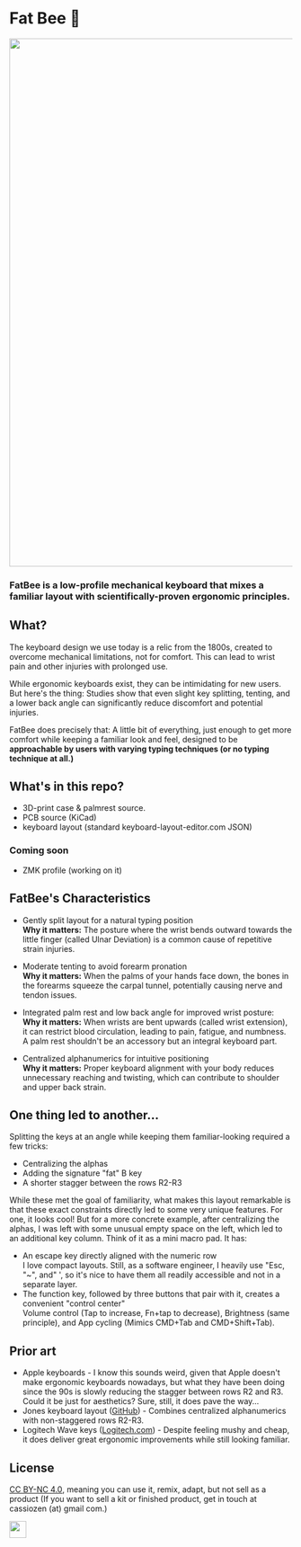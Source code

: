 # Fat Bee 🐝

<p align="center" width="100%">
<img src="./fatbee.png" width="940" />
</p>

### FatBee is a low-profile mechanical keyboard that mixes a familiar layout with scientifically-proven ergonomic principles.


## What?

The keyboard design we use today is a relic from the 1800s, created to overcome mechanical limitations, not for comfort. This can lead to wrist pain and other injuries with prolonged use.

While ergonomic keyboards exist, they can be intimidating for new users. But here's the thing: Studies show that even slight key splitting, tenting, and a lower back angle can significantly reduce discomfort and potential injuries.

FatBee does precisely that: A little bit of everything, just enough to get more comfort while keeping a familiar look and feel, designed to be **approachable by users with varying typing techniques (or no typing technique at all.)**

## What's in this repo?

- 3D-print case & palmrest source.
- PCB source (KiCad)
- keyboard layout (standard keyboard-layout-editor.com JSON)

### Coming soon

- ZMK profile (working on it)


## FatBee's Characteristics

- Gently split layout for a natural typing position<br>
  **Why it matters:** The posture where the wrist bends outward towards the little finger (called Ulnar Deviation) is a common cause of repetitive strain injuries.

- Moderate tenting to avoid forearm pronation<br>
  **Why it matters:** When the palms of your hands face down, the bones in the forearms squeeze the carpal tunnel, potentially causing nerve and tendon issues.

- Integrated palm rest and low back angle for improved wrist posture:<br>
  **Why it matters:** When wrists are bent upwards (called wrist extension), it can restrict blood circulation, leading to pain, fatigue, and numbness. A palm rest shouldn't be an accessory but an integral keyboard part.

- Centralized alphanumerics for intuitive positioning<br>
  **Why it matters:** Proper keyboard alignment with your body reduces unnecessary reaching and twisting, which can contribute to shoulder and upper back strain.

## One thing led to another...

Splitting the keys at an angle while keeping them familiar-looking required a few tricks:

- Centralizing the alphas
- Adding the signature "fat" B key
- A shorter stagger between the rows R2-R3

While these met the goal of familiarity, what makes this layout remarkable is that these exact constraints directly led to some very unique features.
For one, it looks cool! But for a more concrete example, after centralizing the alphas, I was left with some unusual empty space on the left, which led to an additional key column. Think of it as a mini macro pad. It has:

- An escape key directly aligned with the numeric row<br>
  I love compact layouts. Still, as a software engineer, I heavily use "Esc, "~", and" ', so it's nice to have them all readily accessible and not in a separate layer.
- The function key, followed by three buttons that pair with it, creates a convenient "control center"<br>
  Volume control (Tap to increase, Fn+tap to decrease), Brightness (same principle), and App cycling (Mimics CMD+Tab and CMD+Shift+Tab).

## Prior art

- Apple keyboards - I know this sounds weird, given that Apple doesn't make ergonomic keyboards nowadays, but what they have been doing since the 90s is slowly reducing the stagger between rows R2 and R3. Could it be just for aesthetics? Sure, still, it does pave the way...
- Jones keyboard layout ([GitHub](https://github.com/jpskenn/Jones)) - Combines centralized alphanumerics with non-staggered rows R2-R3.
- Logitech Wave keys ([Logitech.com](https://www.logitech.com/en-us/products/keyboards/wave-keys.html)) - Despite feeling mushy and cheap, it does deliver great ergonomic improvements while still looking familiar.

## License

<a href="https://creativecommons.org/licenses/by-nc/4.0/?ref=chooser-v1" target="_blank" rel="license noopener noreferrer" style="display:inline-block;">CC BY-NC 4.0</a>, meaning you can use it, remix, adapt, but not sell as a product (If you want to sell a kit or finished product, get in touch at cassiozen (at) gmail com.)

<img src="https://mirrors.creativecommons.org/presskit/buttons/88x31/png/by-nc.png" height="30">
